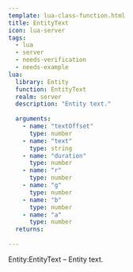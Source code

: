 ```yaml
---
template: lua-class-function.html
title: EntityText
icon: lua-server
tags:
  - lua
  - server
  - needs-verification
  - needs-example
lua:
  library: Entity
  function: EntityText
  realm: server
  description: "Entity text."
  
  arguments:
    - name: "textOffset"
      type: number
    - name: "text"
      type: string
    - name: "duration"
      type: number
    - name: "r"
      type: number
    - name: "g"
      type: number
    - name: "b"
      type: number
    - name: "a"
      type: number
  returns:
    
---
```


<div class="lua__search__keywords">
Entity:EntityText &#x2013; Entity text.
</div>
